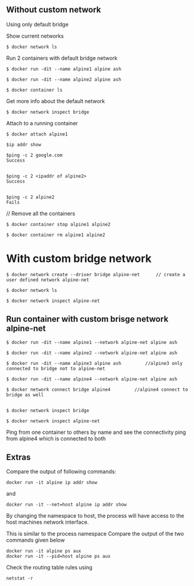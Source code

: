 ## Without custom network
Using only default bridge 

Show current networks

	$ docker network ls

Run 2 containers with default bridge network

	$ docker run -dit --name alpine1 alpine ash

	$ docker run -dit --name alpine2 alpine ash

	$ docker container ls

Get more info about the default network 

	$ docker network inspect bridge

Attach to a running container

	$ docker attach alpine1

	$ip addr show

	$ping -c 2 google.com
	Success


	$ping -c 2 <ipaddr of alpine2>
	Success


	$ping -c 2 alpine2
	Fails

// Remove all the containers

	$ docker container stop alpine1 alpine2

	$ docker container rm alpine1 alpine2


# With custom bridge network 


	$ docker network create --driver bridge alpine-net 		// create a user defined network alpine-net

	$ docker network ls

	$ docker network inspect alpine-net

## Run container with custom brisge network alpine-net 

	$ docker run -dit --name alpine1 --network alpine-net alpine ash

	$ docker run -dit --name alpine2 --network alpine-net alpine ash

	$ docker run -dit --name alpine3 alpine ash  		//alpine3 only connected to bridge not to alpine-net

	$ docker run -dit --name alpine4 --network alpine-net alpine ash

	$ docker network connect bridge alpine4  		//alpine4 connect to bridge as well


	$ docker network inspect bridge

	$ docker network inspect alpine-net


Ping from one container to others by name and see the connectivity
ping from alpine4 which is connected to both

## Extras

Compare the output of following commands: 

	docker run -it alpine ip addr show
and

	docker run -it --net=host alpine ip addr show
	
By changing the namespace to host, the process will have access to the host machines network interface.


This is similar to the process namespace
Compare the output of the two commands given below 

	docker run -it alpine ps aux
	docker run -it --pid=host alpine ps aux
	
Check the routing table rules using

	netstat -r 

